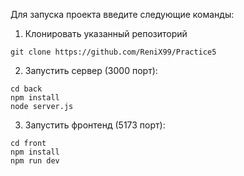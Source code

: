Для запуска проекта введите следующие команды:
1. Клонировать указанный репозиторий
```{git}
git clone https://github.com/ReniX99/Practice5
```

2. Запустить сервер (3000 порт):
```{bash}
cd back
npm install
node server.js
```

3. Запустить фронтенд (5173 порт):
```{bash}
cd front
npm install
npm run dev
```
